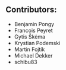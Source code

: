 Contributors:
--------------------------------

- Benjamin Pongy
- Francois Peyret
- Gytis Škėma
- Krystian Podemski
- Martin Fojtík
- Michael Dekker
- schibu83

